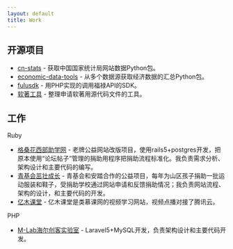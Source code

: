 ```yaml
---
layout: default
title: Work
---
```


## 开源项目

* [cn-stats](https://pypi.org/project/cn-stats/) - 获取中国国家统计局网站数据Python包。
* [economic-data-tools](https://pypi.org/project/economic-data-tools/) - 从多个数据源获取经济数据的汇总Python包。
* [fulusdk](https://github.com/songjian/fulusdk) - 用PHP实现的调用福禄API的SDK。
* [软著工具](https://github.com/songjian/ruanzhu) - 整理申请软著用源代码文件的工具。

## 工作

Ruby

* [格桑花西部助学网](http://www.gesanghua.org/) - 老牌公益网站改版项目，使用rails5+postgres开发，把原本使用“论坛帖子”管理的捐助用程序把捐助流程标准化。我负责需求分析、架构设计和主要代码的编写。
* [青基会茁壮成长](http://zzcz.wikiflyer.cn/) - 青基会和安踏合作的公益项目，每年为山区孩子捐助一批运动服装和鞋子，受捐助学校通过网站申请和反馈捐助情况；我负责网站流程、架构的设计，和主要代码的开发。
* [亿木课堂](http://www.ymooc.com.cn/) - 亿木课堂是类慕课网的视频学习网站，视频点播对接了腾讯云。

PHP

* [M-Lab海尔创客实验室](http://lab.haier.com/) - Laravel5+MySQL开发，负责架构设计和主要代码开发。
